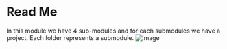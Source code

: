 # Read Me
In this module we have 4 sub-modules and for each submodules we have a project.
Each folder represents a submodule.
![image](https://github.com/kraken426/Metacrafter_projects/assets/67184260/636c63b8-629c-4ee8-a77f-ed45a5f2194b)
